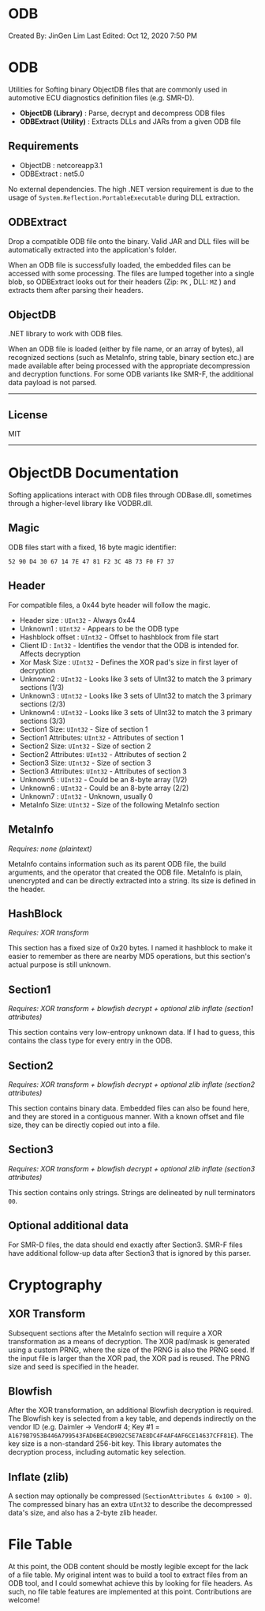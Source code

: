 # ODB

Created By: JinGen Lim
Last Edited: Oct 12, 2020 7:50 PM

# ODB

Utilities for Softing binary ObjectDB files that are commonly used in automotive ECU diagnostics definition files (e.g. SMR-D). 

- **ObjectDB (Library)** : Parse, decrypt and decompress ODB files
- **ODBExtract (Utility)** : Extracts DLLs and JARs from a given ODB file

## Requirements

- ObjectDB : netcoreapp3.1
- ODBExtract : net5.0

No external dependencies. The high .NET version requirement is due to the usage of `System.Reflection.PortableExecutable` during DLL extraction.

## ODBExtract

Drop a compatible ODB file onto the binary. Valid JAR and DLL files will be automatically extracted into the application's folder.

When an ODB file is successfully loaded, the embedded files can be accessed with some processing. The files are lumped together into a single blob, so ODBExtract looks out for their headers (Zip: `PK` , DLL: `MZ` ) and extracts them after parsing their headers.

## ObjectDB

.NET library to work with ODB files. 

When an ODB file is loaded (either by file name, or an array of bytes), all recognized sections (such as MetaInfo, string table, binary section etc.) are made available after being processed with the appropriate decompression and decryption functions. For some ODB variants like SMR-F, the additional data payload is not parsed.

---

## License

MIT

---

# ObjectDB Documentation

Softing applications interact with ODB files through ODBase.dll, sometimes through a higher-level library like VODBR.dll.

## Magic

ODB files start with a fixed, 16 byte magic identifier:

`52 90 D4 30 67 14 7E 47 81 F2 3C 4B 73 F0 F7 37`

## Header

For compatible files, a 0x44 byte header will follow the magic.

- Header size : `UInt32` - Always 0x44
- Unknown1 : `UInt32` - Appears to be the ODB type
- Hashblock offset : `UInt32` - Offset to hashblock from file start
- Client ID : `Int32` - Identifies the vendor that the ODB is intended for. Affects decryption
- Xor Mask Size : `UInt32` - Defines the XOR pad's size in first layer of decryption
- Unknown2 : `UInt32` - Looks like 3 sets of UInt32 to match the 3 primary sections (1/3)
- Unknown3 : `UInt32` - Looks like 3 sets of UInt32 to match the 3 primary sections (2/3)
- Unknown4 : `UInt32` - Looks like 3 sets of UInt32 to match the 3 primary sections (3/3)
- Section1 Size: `UInt32` - Size of section 1
- Section1 Attributes: `UInt32` - Attributes of section 1
- Section2 Size: `UInt32` - Size of section 2
- Section2 Attributes: `UInt32` - Attributes of section 2
- Section3 Size: `UInt32` - Size of section 3
- Section3 Attributes: `UInt32` - Attributes of section 3
- Unknown5 : `UInt32` - Could be an 8-byte array (1/2)
- Unknown6 : `UInt32` - Could be an 8-byte array (2/2)
- Unknown7 : `UInt32` - Unknown, usually 0
- MetaInfo Size: `UInt32` - Size of the following MetaInfo section

## MetaInfo

*Requires: none (plaintext)*

MetaInfo contains information such as its parent ODB file, the build arguments, and the operator that created the ODB file. MetaInfo is plain, unencrypted and can be directly extracted into a string. Its size is defined in the header. 

## HashBlock

*Requires: XOR transform*

This section has a fixed size of 0x20 bytes. I named it hashblock to make it easier to remember as there are nearby MD5 operations, but this section's actual purpose is still unknown.

## Section1

*Requires: XOR transform + blowfish decrypt + optional zlib inflate (section1 attributes)*

This section contains very low-entropy unknown data. If I had to guess, this contains the class type for every entry in the ODB.

## Section2

*Requires: XOR transform + blowfish decrypt + optional zlib inflate (section2 attributes)*

This section contains binary data. Embedded files can also be found here, and they are stored in a contiguous manner. With a known offset and file size, they can be directly copied out into a file.

## Section3

*Requires: XOR transform + blowfish decrypt + optional zlib inflate (section3 attributes)*

This section contains only strings. Strings are delineated by null terminators `00`.

## Optional additional data

For SMR-D files, the data should end exactly after Section3. SMR-F files have additional follow-up data after Section3 that is ignored by this parser.

# Cryptography

## XOR Transform

Subsequent sections after the MetaInfo section will require a XOR transformation as a means of decryption. The XOR pad/mask is generated using a custom PRNG, where the size of the PRNG is also the PRNG seed. If the input file is larger than the XOR pad, the XOR pad is reused. The PRNG size and seed is specified in the header. 

## Blowfish

After the XOR transformation, an additional Blowfish decryption is required. The Blowfish key is selected from a key table, and depends indirectly on the vendor ID (e.g. Dаіmlеr → Vendor# 4; Key #1 = `A1679B7953B446A799543FAD6BE4CB902C5E7AE8DC4F4AF4AF6CE14637CFF81E`). The key size is a non-standard 256-bit key. This library automates the decryption process, including automatic key selection.

## Inflate (zlib)

A section may optionally be compressed (`SectionAttributes & 0x100 > 0`). The compressed binary has an extra `UInt32` to describe the decompressed data's size, and also has a 2-byte zlib header.

# File Table

At this point, the ODB content should be mostly legible except for the lack of a file table. My original intent was to build a tool to extract files from an ODB tool, and I could somewhat achieve this by looking for file headers. As such, no file table features are implemented at this point. Contributions are welcome!